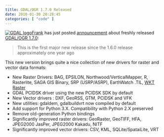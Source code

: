 ```yaml
---
title: GDAL/OGR 1.7.0 Released
date: 2010-01-30 20:28:45
categories: [ "code" ]
---
```


[![GDAL logo](/images/logos/gdal-logo.png)](http://www.gdal.org)[Frank](http://fwarmerdam.blogspot.com/) has just posted [announcement](http://lists.osgeo.org/pipermail/gdal-announce/2010-January/000035.html) about freshly released [GDAL/OGR 1.7.0](http://trac.osgeo.org/gdal/wiki/Release/1.7.0-News):


> This is the first major new release since the 1.6.0 release approximately one year ago


This new version brings quite a nice collection of new drivers for raster and vector data formats:

* New Raster Drivers: BAG, EPSILON, Northwood/VerticalMapper, R, Rasterlite, SAGA GIS Binary, SRP (USRP/ASRP), EarthWatch .TIL, [WKT Raster](http://trac.osgeo.org/postgis/wiki/WKTRaster)
* GDAL PCIDSK driver using the new PCIDSK SDK by default
* New Vector drivers : DXF, GeoRSS, GTM, PCIDSK and VFK
* New utilities: gdaldem, gdalbuildvrt now compiled by default
* Add support for Python 3.X. Compatibility with Python 2.X preserved
* Remove old-generation Python bindings
* Significantly improved raster drivers: GeoRaster, GeoTIFF, HFA, JPEG2000 JasPer, JPEG2000 Kakadu, NITF
* Significantly improved vector drivers: CSV, KML, SQLite/SpataiLite, VRT
